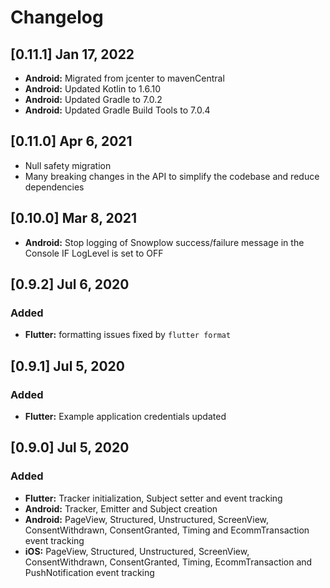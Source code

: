 # Changelog
## [0.11.1] Jan 17, 2022
- **Android:** Migrated from jcenter to mavenCentral
- **Android:** Updated Kotlin to 1.6.10
- **Android:** Updated Gradle to 7.0.2
- **Android:** Updated Gradle Build Tools to 7.0.4

## [0.11.0] Apr 6, 2021
- Null safety migration
- Many breaking changes in the API to simplify the codebase and reduce dependencies

## [0.10.0] Mar 8, 2021
- **Android:** Stop logging of Snowplow success/failure message in the Console IF LogLevel is set to OFF

## [0.9.2] Jul 6, 2020
### Added
- **Flutter:** formatting issues fixed by `flutter format`

## [0.9.1] Jul 5, 2020
### Added
- **Flutter:** Example application credentials updated

## [0.9.0] Jul 5, 2020
### Added
- **Flutter:** Tracker initialization, Subject setter and event tracking
- **Android:** Tracker, Emitter and Subject creation
- **Android:** PageView, Structured, Unstructured, ScreenView, ConsentWithdrawn, ConsentGranted, Timing and EcommTransaction event tracking
- **iOS:** PageView, Structured, Unstructured, ScreenView, ConsentWithdrawn, ConsentGranted, Timing, EcommTransaction and PushNotification event tracking